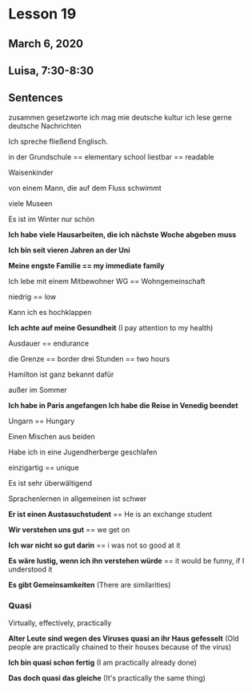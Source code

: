 # Lesson 19
## March 6, 2020
## Luisa, 7:30-8:30

## Sentences
zusammen gesetzworte
ich mag mie deutsche kultur
ich lese gerne deutsche Nachrichten

Ich spreche fließend Englisch.

in der Grundschule == elementary school
liestbar == readable

Waisenkinder

von einem Mann, die auf dem Fluss schwimmt

viele Museen

Es ist im Winter nur schön

**Ich habe viele Hausarbeiten, die ich nächste Woche abgeben muss**

**Ich bin seit vieren Jahren an der Uni**

**Meine engste Familie == my immediate family**

Ich lebe mit einem Mitbewohner
WG == Wohngemeinschaft

niedrig == low

Kann ich es hochklappen

**Ich achte auf meine Gesundheit** (I pay attention to my health)

Ausdauer == endurance

die Grenze == border
drei Stunden == two hours

Hamilton ist ganz bekannt dafür 

außer im Sommer

**Ich habe in Paris angefangen
Ich habe die Reise in Venedig beendet**

Ungarn == Hungary

Einen Mischen aus beiden

Habe ich in eine Jugendherberge geschlafen

einzigartig == unique

Es ist sehr überwältigend

Sprachenlernen in allgemeinen ist schwer

**Er ist einen Austasuchstudent** == He is an exchange student

**Wir verstehen uns gut** == we get on

**Ich war nicht so gut darin** == i was not so good at it

**Es wäre lustig, wenn ich ihn verstehen würde** == it would be funny, if I understood it

**Es gibt Gemeinsamkeiten**
(There are similarities)

### Quasi
Virtually, effectively, practically

**Alter Leute sind wegen des Viruses quasi an ihr Haus gefesselt**
(Old people are practically chained to their houses because of the virus)

**Ich bin quasi schon fertig**
(I am practically already done)

**Das doch quasi das gleiche**
(It's practically the same thing)





